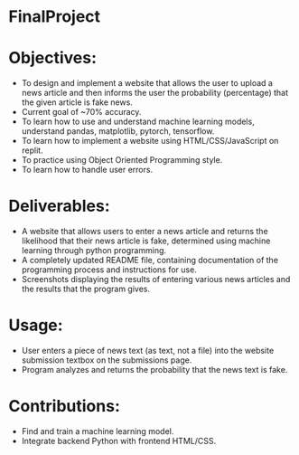 # FinalProject

# Objectives:
- To design and implement a website that allows the user to upload a news article and then informs the user the probability (percentage) that 
  the given article is fake news. 
- Current goal of ~70% accuracy. 
- To learn how to use and understand machine learning models, understand pandas, matplotlib, pytorch, tensorflow. 
- To learn how to implement a website using HTML/CSS/JavaScript on replit. 
- To practice using Object Oriented Programming style. 
- To learn how to handle user errors. 

# Deliverables:
- A website that allows users to enter a news article and returns the likelihood that their news article is fake, determined using machine learning through python programming. 
- A completely updated README file, containing documentation of the programming process and instructions for use. 
- Screenshots displaying the results of entering various news articles and the results that the program gives. 

# Usage:
- User enters a piece of news text (as text, not a file) into the website submission textbox on the submissions page.
- Program analyzes and returns the probability that the news text is fake.

# Contributions:
- Find and train a machine learning model.
- Integrate backend Python with frontend HTML/CSS.
